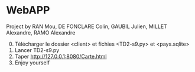 # WebAPP

Project by RAN Mou, DE FONCLARE Colin, GAUBIL Julien, MILLET Alexandre, RAMO Alexandre

0. Télécharger le dossier \<client\> et fichies <TD2-s9.py> et <pays.sqlite>
1. Lancer TD2-s9.py
2. Taper http://127.0.0.1:8080/Carte.html
3. Enjoy yourself
